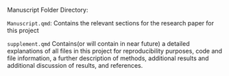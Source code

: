 Manuscript Folder Directory:

`Manuscript.qmd`: Contains the relevant sections for the research paper for this project

`supplement.qmd` Contains(or will contain in near future) a detailed explanations of all files in this project for reproducibility purposes, code and file information, a further description of methods, additional results and additional discussion of results, and references.
